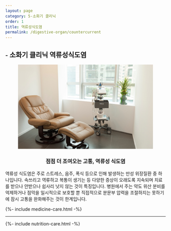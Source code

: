 ```yaml
---
layout: page
category: 5-소화기 클리닉
order: 1
title: 역류성식도염
permalink: /digestive-organ/countercurrent
---
```


<h2 class="content-heading">
  <small>-</small>
  <strong>소화기 클리닉</strong> 역류성식도염
</h2>

<figure>
  <img src="/assets/img-slide3.jpg" alt="">
</figure>

<h3 style="text-align:center">점점 더 조여오는 고통, 역류성 식도염</h3>
<p>역류성 식도염은 주로 스트레스, 음주, 폭식 등으로 인해 발생하는 만성 위장질환 중 하나입니다. 속쓰리고 역류하고 복통이 생기는 등 다양한 증상이 오래도록 지속되며 치료를 받으나 안받으나 쉽사리 낫지 않는 것이 특징입니다. 병원에서 주는 약도 위산 분비를 억제하거나 점막을 일시적으로 보호할 뿐 직접적으로 분문부 압력을 조절하지는 못하기에 잠시 고통을 완화해주는 것이 한계입니다.</p>

{%- include medicine-care.html -%}

<hr>

{%- include nutrition-care.html -%}
